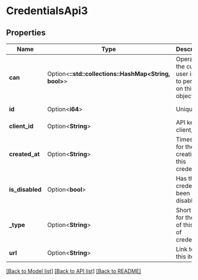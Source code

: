 # CredentialsApi3

## Properties

Name | Type | Description | Notes
------------ | ------------- | ------------- | -------------
**can** | Option<**::std::collections::HashMap<String, bool>**> | Operations the current user is able to perform on this object | [optional][readonly]
**id** | Option<**i64**> | Unique Id | [optional][readonly]
**client_id** | Option<**String**> | API key client_id | [optional][readonly]
**created_at** | Option<**String**> | Timestamp for the creation of this credential | [optional][readonly]
**is_disabled** | Option<**bool**> | Has this credential been disabled? | [optional][readonly]
**_type** | Option<**String**> | Short name for the type of this kind of credential | [optional][readonly]
**url** | Option<**String**> | Link to get this item | [optional][readonly]

[[Back to Model list]](../README.md#documentation-for-models) [[Back to API list]](../README.md#documentation-for-api-endpoints) [[Back to README]](../README.md)


